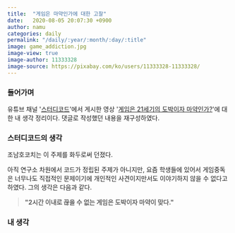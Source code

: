 ```yaml
---
title:  "게임은 마약인가에 대한 고찰"
date:   2020-08-05 20:07:30 +0900
author: namu
categories: daily
permalink: "/daily/:year/:month/:day/:title"
image: game_addiction.jpg
image-view: true
image-author: 11333328
image-source: https://pixabay.com/ko/users/11333328-11333328/
---
```


### 들어가며

유튜브 채널 '[스터디코드](https://www.youtube.com/channel/UCaSHsWmh1CK8ptMAqSzDFCA)'에서 게시한 영상
'[게임은 21세기의 도박이자 마약인가?](https://www.youtube.com/watch?v=OeHDxcv9ay8)'에 대한 내 생각 정리이다.
댓글로 작성했던 내용을 재구성하였다.

### 스터디코드의 생각

조남호코치는 이 주제를 화두로써 던졌다.

아직 연구소 차원에서 코드가 정립된 주제가 아니지만,
요즘 학생들에 있어서 게임중독은 너무나도 직접적인 문제이기에 개인적인 사견이지만서도 이야기하지 않을 수 없다고 하였다.
그의 생각은 다음과 같다.

> **"2시간 이내로 끊을 수 없는 게임은 도박이자 마약이 맞다."**

### 내 생각

